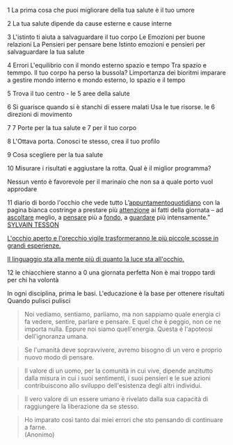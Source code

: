 1 La prima cosa che puoi migliorare della tua salute è il tuo umore

2 La tua salute dipende da cause esterne e cause interne

3 L'istinto ti aiuta a salvaguardare il tuo corpo
	Le Emozioni per buone relazioni
	La Pensieri per pensare bene 
Istinto emozioni e pensieri per salvaguardare la tua salute

4 Errori L'equilibrio con il mondo esterno spazio e tempo 
Tra spazio e temmpo. Il tuo corpo ha perso la bussola?  Limportanza dei bioritmi
imparare a gestire mondo interno e mondo esterno, lo spazio e il tempo


5  Trova il tuo centro - le 5 aree della salute

6  Si guarisce quando si è stanchi di essere malati
 Usa le tue risorse. le 6 direzioni di movimento  

7  7 Porte per la tua salute e 7 per il tuo corpo 

8 L'Ottava porta. Conosci te stesso, crea il tuo profilo

9 Cosa scegliere per la tua salute 

10 Misurare i risultati e aggiustare la rotta. Qual è il miglior programma?

Nessun vento è favorevole per il marinaio che non sa a quale porto vuol approdare

11 diario di bordo l'occhio che vede tutto
L’[appuntamento](https://www.frasicelebri.it/argomento/appuntamenti/)[quotidiano](https://www.frasicelebri.it/argomento/quotidiani/)  con la pagina bianca costringe a prestare più  [attenzione](https://www.frasicelebri.it/argomento/attenzione/)  ai fatti della giornata – ad  [ascoltare](https://www.frasicelebri.it/argomento/ascoltare/)  meglio, a  [pensare](https://www.frasicelebri.it/argomento/pensare/)  più a  [fondo](https://www.frasicelebri.it/argomento/coerenza/), a  [guardare](https://www.frasicelebri.it/argomento/osservare/)  più intensamente.”  
[SYLVAIN TESSON](https://www.frasicelebri.it/frasi-di/sylvain-tesson/)

[L'occhio aperto e l'orecchio vigile trasformeranno le più piccole scosse in grandi esperienze.](https://aforismi.meglio.it/aforisma.htm?id=5b9a "Aforisma di Vasilij Kandinskij")

[Il linguaggio sta alla mente più  di quanto la luce sta all'occhio.](https://aforismi.meglio.it/aforisma.htm?id=3794 "Aforisma di William Gibson")

12 le chiacchiere stanno a 0 una giornata perfetta
Non è mai troppo tardi per chi ha volontà

In ogni disciplina, prima le basi. L'educazione è la base per ottenere risultati
Quando pulisci pulisci


>Noi vediamo, sentiamo, parliamo, ma non sappiamo quale energia ci fa vedere, sentire, parlare e pensare. E quel che è peggio, non ce ne importa nulla. Eppure noi siamo quell'energia. Questa è l'apoteosi dell'ignoranza umana.

> Se l'umanità deve sopravvivere, avremo bisogno di un vero e proprio nuovo modo di pensare.

> Il valore di un uomo, per la comunità in cui vive, dipende anzitutto dalla misura in cui i suoi sentimenti, i suoi pensieri e le sue azioni contribuiscono allo sviluppo dell'esistenza degli altri individui.

>Il vero valore di un essere umano è rivelato dalla sua capacità di raggiungere la liberazione da se stesso.

> Ho imparato così tanto dai miei errori che sto pensando di continuare a farne.  
(Anonimo)
<!--stackedit_data:
eyJoaXN0b3J5IjpbMjEyOTgxNDI2NywtMTQxMTQxMzUyMiwtMT
I4OTQzNTc4LC0xMTY4MTMzNjA5LDgwMTI4OTQ3MCwtMTk5MDE5
MDgwNSwxNDQwNDMxOTAxLC0xMzU4NTcyMjU1LDE2MjczMDYwNT
VdfQ==
-->